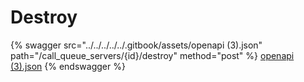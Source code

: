 # Destroy

{% swagger src="../../../../../.gitbook/assets/openapi (3).json" path="/call_queue_servers/{id}/destroy" method="post" %}
[openapi (3).json](<../../../../../.gitbook/assets/openapi (3).json>)
{% endswagger %}
